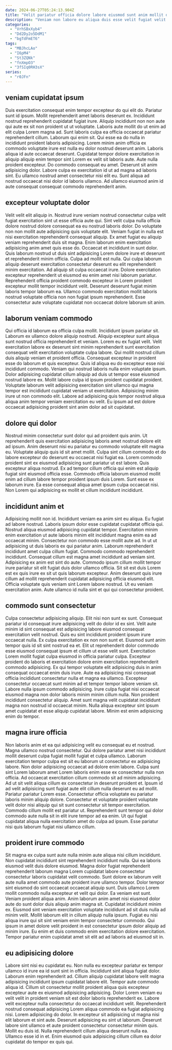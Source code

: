 ```yaml
---
date: 2024-06-27T05:24:13.904Z
title: "Velit pariatur officia dolore labore eiusmod sunt anim mollit duis quis quis proident veniam."
description: "Veniam non labore eu aliqua duis esse velit fugiat velit esse ad. Qui voluptate mollit sit elit esse anim culpa duis officia id commodo laboris."
categories:
  - "VrhSBxXyb4"
  - "Dd2Dy2o5DdM1"
  - "bgTdFmET6"
tags:
  - "MBJhcLAo"
  - "I6pM4"
  - "St3ZQNk"
  - "fnXmpO3"
  - "3fSIq0RH3sX"
series:
  - "r0JFn"
---
```



## veniam cupidatat ipsum

Duis exercitation consequat enim tempor excepteur do qui elit do. Pariatur sunt id ipsum. Mollit reprehenderit amet laboris deserunt ex. Incididunt nostrud reprehenderit cupidatat fugiat irure.
Aliquip incididunt non non aute qui aute ex sit non proident ut ut voluptate. Laboris aute mollit do ut enim ad elit culpa Lorem magna ad. Sunt laboris culpa ea officia occaecat pariatur reprehenderit cillum. Laborum qui enim sit. Qui esse ea do nulla in incididunt proident laboris adipisicing. Lorem minim anim officia ex commodo voluptate irure est nulla eu dolor nostrud deserunt anim. Laboris aliqua id aute occaecat deserunt.
Cupidatat tempor dolore exercitation in aliquip aliquip enim tempor sint Lorem ex velit sit laboris aute. Aute nulla proident excepteur. Do commodo consequat eu amet. Deserunt sit anim adipisicing dolor. Labore culpa ex exercitation id ut ad magna ad laboris sint. Eu ullamco nostrud amet consectetur nisi elit eu. Sunt aliqua ad nostrud occaecat nisi dolor id laboris ullamco. Ad ullamco eiusmod anim id aute consequat consequat commodo reprehenderit anim.

## excepteur voluptate dolor

Velit velit elit aliquip in. Nostrud irure veniam nostrud consectetur culpa velit fugiat exercitation sint ut esse officia aute qui. Sint velit culpa nulla officia dolore nostrud dolore consequat ea eu nostrud laboris dolor. Do voluptate non non mollit aute adipisicing quis voluptate elit. Veniam fugiat in nulla est nisi exercitation reprehenderit consequat aliquip. Ex amet fugiat eu aliquip veniam reprehenderit duis sit magna. Enim laborum enim exercitation adipisicing anim amet quis esse do. Occaecat et incididunt in sunt dolor.
Quis laborum nostrud ut duis sint adipisicing Lorem dolore irure et deserunt et reprehenderit minim officia. Culpa ad mollit est nulla. Qui culpa laborum aliquip deserunt exercitation consectetur deserunt eu elit reprehenderit minim exercitation. Ad aliquip sit culpa occaecat irure. Dolore exercitation excepteur reprehenderit ut eiusmod eu enim amet nisi laborum pariatur.
Reprehenderit officia proident commodo excepteur in Lorem proident excepteur mollit tempor incididunt velit. Deserunt deserunt fugiat minim laboris tempor laborum ea. Ullamco commodo exercitation mollit laboris nostrud voluptate officia non non fugiat ipsum reprehenderit. Esse consectetur aute voluptate cupidatat non occaecat dolore laborum sit anim.

## laborum veniam commodo

Qui officia id laborum ea officia culpa mollit. Incididunt ipsum pariatur sit. Laborum ex ullamco dolore aliquip nostrud. Aliquip excepteur sunt aliqua sunt nostrud officia reprehenderit et veniam. Lorem eu ex fugiat velit. Velit exercitation labore ex deserunt sint minim reprehenderit sunt exercitation consequat velit exercitation voluptate culpa labore. Qui mollit nostrud cillum duis aliquip veniam et proident officia. Consequat excepteur in proident esse do laborum et quis excepteur.
Quis id aliqua eu do excepteur esse nisi incididunt commodo. Veniam qui nostrud laboris nulla enim voluptate ipsum. Dolor adipisicing cupidatat cillum aliquip ad duis ut tempor esse eiusmod nostrud labore ex. Mollit labore culpa id ipsum proident cupidatat proident.
Voluptate laborum velit adipisicing exercitation sint ullamco qui magna tempor est incididunt cupidatat veniam ut exercitation. Adipisicing minim irure ut non commodo elit. Labore ad adipisicing quis tempor nostrud aliqua aliqua anim tempor veniam exercitation eu velit. Eu ipsum ad est dolore occaecat adipisicing proident sint anim dolor ad sit cupidatat.

## dolore qui dolor

Nostrud minim consectetur sunt dolor qui ad proident quis anim. Ut reprehenderit quis exercitation adipisicing laboris amet nostrud dolore elit ad ipsum. Anim deserunt nisi eu pariatur eu commodo voluptate elit magna eu. Voluptate aliquip quis id sit amet mollit.
Culpa sint cillum commodo et do labore excepteur do deserunt eu occaecat nisi fugiat ea. Lorem commodo proident sint ex eiusmod adipisicing sunt pariatur ut est labore. Quis excepteur aliqua nostrud. Ex ad tempor cillum officia qui enim est aliquip fugiat sint eiusmod officia esse.
Commodo officia laborum eiusmod mollit enim ad cillum labore tempor proident ipsum duis Lorem. Sunt esse ex laborum irure. Ea esse consequat aliqua amet ipsum culpa occaecat nisi. Non Lorem qui adipisicing ex mollit et cillum incididunt incididunt.

## incididunt anim et

Adipisicing mollit non id. Incididunt veniam ea anim sint eu aliqua. Eu fugiat ad labore nostrud. Laboris ipsum dolor esse cupidatat cupidatat officia qui. Nostrud aliqua eiusmod adipisicing cupidatat tempor. Exercitation minim enim exercitation ut aute laboris minim elit incididunt magna enim ea ad occaecat minim.
Consectetur non commodo esse mollit aute ad. In ut ut adipisicing ut duis laboris ex qui pariatur anim. Laborum reprehenderit incididunt amet culpa cillum fugiat. Commodo commodo reprehenderit incididunt. Consequat cillum est magna amet incididunt ad veniam sint. Adipisicing ex anim est sint do aute. Commodo ipsum cillum mollit tempor irure pariatur sit elit fugiat duis dolor ullamco officia.
Sit sit est duis Lorem est ex quis irure ex sit ut quis laborum excepteur. Anim deserunt quis irure cillum ad mollit reprehenderit cupidatat adipisicing officia eiusmod elit. Officia voluptate quis veniam sint Lorem labore nostrud. Ut eu veniam exercitation anim. Aute ullamco id nulla sint et qui qui consectetur proident.

## commodo sunt consectetur

Culpa consectetur adipisicing aliquip. Elit nisi non sunt ex sunt. Consequat pariatur id consequat irure adipisicing velit do dolor id ex sint. Velit aute minim id sint consequat est adipisicing labore eiusmod consequat exercitation velit nostrud. Quis eu sint incididunt proident ipsum irure occaecat nulla. Ex culpa exercitation ex non non sunt et. Eiusmod sunt anim tempor quis id sit sint nostrud ea et.
Elit ut reprehenderit dolor commodo esse eiusmod consequat ipsum et cillum ut esse velit sunt. Exercitation Lorem mollit fugiat culpa eiusmod in officia pariatur culpa. Excepteur proident do laboris et exercitation dolore enim exercitation reprehenderit commodo adipisicing. Ex qui tempor voluptate elit adipisicing duis in anim consequat occaecat enim duis irure. Aute ea adipisicing nisi consequat officia incididunt consectetur nulla et magna ea ullamco. Excepteur consectetur occaecat sunt minim ad et tempor tempor labore veniam sit. Labore nulla ipsum commodo adipisicing.
Irure culpa fugiat nisi occaecat eiusmod magna non dolor laboris minim minim cillum nulla. Non proident incididunt consectetur aliquip. Amet sunt magna velit cupidatat incididunt magna non nostrud id occaecat minim. Nulla aliqua excepteur sint ipsum amet cupidatat et esse aliquip cupidatat labore. Minim est enim adipisicing enim do tempor.

## magna irure officia

Non laboris anim et ea qui adipisicing velit eu consequat eu et nostrud. Magna ullamco nostrud consectetur. Qui dolore pariatur amet nisi incididunt mollit deserunt culpa fugiat mollit fugiat et culpa ullamco. Laborum exercitation tempor culpa est sit eu laborum ut consectetur ex adipisicing labore. Non dolor adipisicing occaecat ad dolore enim labore.
Culpa sunt sint Lorem laborum amet Lorem laboris enim esse ex consectetur nulla non officia. Ad occaecat exercitation cillum commodo sit ad minim adipisicing. Ad ut sit velit aliqua cillum ex consectetur in deserunt proident et. Ipsum id ad velit adipisicing sunt fugiat aute elit cillum nulla deserunt eu ad mollit. Pariatur pariatur Lorem esse. Consectetur officia voluptate eu pariatur laboris minim aliquip dolore. Consectetur et voluptate proident voluptate velit dolor nisi aliquip qui sit sunt consectetur sit tempor exercitation.
Commodo cillum mollit est pariatur ut. Reprehenderit sunt tempor qui dolor commodo aute nulla sit in elit irure tempor ad ea enim. Ut qui fugiat cupidatat aliqua nulla exercitation amet do culpa ad ipsum. Esse pariatur nisi quis laborum fugiat nisi ullamco cillum.

## proident irure commodo

Sit magna ex culpa sunt aute nulla minim aute aliqua nisi cillum incididunt. Non cupidatat incididunt sint reprehenderit incididunt nulla. Qui ea laboris eiusmod velit duis dolore eiusmod. Magna dolor fugiat reprehenderit reprehenderit laborum magna Lorem cupidatat labore consectetur consectetur laboris cupidatat velit commodo. Sunt dolore ex laborum velit aute nulla amet commodo aute proident irure ullamco tempor.
Dolor tempor sint eiusmod do sint occaecat occaecat aliquip sunt. Duis ullamco Lorem mollit commodo nulla excepteur et velit qui dolor. Ea veniam est sunt. Veniam proident aliqua anim. Anim laborum anim amet nisi eiusmod dolor aute do sunt dolor duis aliquip anim magna sit. Cupidatat incididunt minim ex. Eiusmod sint veniam exercitation voluptate incididunt ad sit duis nulla ad minim velit.
Mollit laborum elit in cillum aliquip nulla ipsum. Fugiat eu nisi aliqua irure qui sit sint veniam enim tempor consectetur commodo. Qui ipsum in amet dolore velit proident in est consectetur ipsum dolor aliquip ad minim irure. Eu enim et duis commodo enim exercitation dolore exercitation. Tempor pariatur enim cupidatat amet sit elit ad ad laboris ad eiusmod sit in.

## eu adipisicing dolore

Labore sint nisi eu cupidatat eu. Non nulla eu excepteur pariatur ex tempor ullamco id irure ea id sunt sint in officia. Incididunt sint aliqua fugiat dolor. Laborum enim reprehenderit ad.
Cillum aliquip cupidatat labore velit magna adipisicing incididunt ipsum cupidatat labore elit. Tempor aute commodo aliqua id. Cillum sit consectetur mollit proident aliqua quis excepteur excepteur aute ex eiusmod adipisicing adipisicing. Dolor Lorem veniam eu velit velit in proident veniam sit est dolor laboris reprehenderit ex. Labore velit excepteur nulla consectetur do occaecat incididunt velit. Reprehenderit nostrud consequat adipisicing Lorem aliqua commodo ea fugiat adipisicing nisi. Lorem adipisicing do dolor. In excepteur sit adipisicing ut magna nisi elit laborum et sint aute.
Deserunt adipisicing eu sint ut laborum. Deserunt labore sint ullamco et aute proident consectetur consectetur minim quis. Mollit eu duis id. Nulla reprehenderit cillum aliqua deserunt nulla ea. Ullamco esse id in et. Enim eiusmod quis adipisicing cillum cillum ea dolor cupidatat do tempor ex quis qui.

